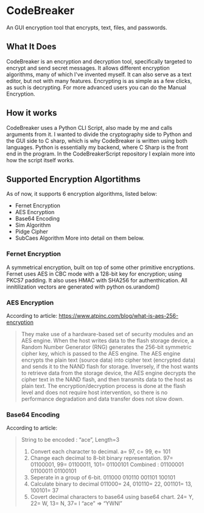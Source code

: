 # CodeBreaker
 An GUI encryption tool that encrypts, text, files, and passwords.
## What It Does
 CodeBreaker is an encryption and decryption tool, specifically targeted to encrypt and send secret messages. It allows different encryption algorithms, many of which I've invented myself. It can also serve as a text editor, but not with many features. Encrypting is as simple as a few clicks, as such is decrypting. For more advanced users you can do the Manual Encryption. 
## How it works
CodeBreaker uses a Python CLI Script, also made by me and calls arguments from it. I wanted to divide the cryptography side to Python and the GUI side to C sharp, which is why CodeBreaker is written using both languages. Python is essentially my backend, where C Sharp is the front end in the program. In the CodeBreakerScript repository I explain more into how the script itself works.

## Supported Encryption Algortithms
As of now, it supports 6 encryption algorithms, listed below:
- Fernet Encryption
- AES Encryption
- Base64 Encoding
- Sim Algorithm
- Pidge Cipher
- SubCaes Algorithm
More into detail on them below.
### Fernet Encryption
A symmetrical encryption, built on top of some other primitive encryptions.
Fernet uses AES in CBC mode with a 128-bit key for encryption; using PKCS7 padding.
It also uses HMAC with SHA256 for authenthication.
All innitilization vectors are generated with python os.urandom()

### AES Encryption
According to article: https://www.atpinc.com/blog/what-is-aes-256-encryption
> They make use of a hardware-based set of security modules and an AES engine. When the host writes data to the flash storage device, a Random Number Generator (RNG) generates the 256-bit symmetric cipher key, which is passed to the AES engine. The AES engine encrypts the plain text (source data) into cipher text (encrypted data) and sends it to the NAND flash for storage.
> Inversely, if the host wants to retrieve data from the storage device, the AES engine decrypts the cipher text in the NAND flash, and then transmits data to the host as plain text. The encryption/decryption process is done at the flash level and does not require host intervention, so there is no performance degradation and data transfer does not slow down.
> 
### Base64 Encoding
According to article:
> String to be encoded : “ace”, Length=3
> 1) Convert each character to decimal.
> a= 97, c= 99, e= 101
> 2) Change each decimal to 8-bit binary representation.
> 97= 01100001, 99= 01100011, 101= 01100101
> Combined : 01100001 01100011 01100101
> 3) Seperate in a group of 6-bit.
> 011000 010110 001101 100101
> 4) Calculate binary to decimal
> 011000= 24, 010110= 22, 001101= 13, 100101= 37
> 5) Covert decimal characters to base64 using base64 chart.
> 24= Y, 22= W, 13= N, 37= l
> “ace” => “YWNl”




 
